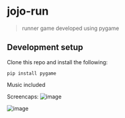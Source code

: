 # jojo-run

> runner game developed using pygame

## Development setup

Clone this repo and install the following:
 ```
pip install pygame
```
Music included

Screencaps:
![image](https://github.com/zaid42005/jojo-run-pygame/assets/66367657/d06a121e-1f15-4cf3-8a60-6253ed1f1351)

![image](https://github.com/zaid42005/jojo-run-pygame/assets/66367657/6c04f3a4-e5e0-4a56-b1c9-c2d3215c91b1)

